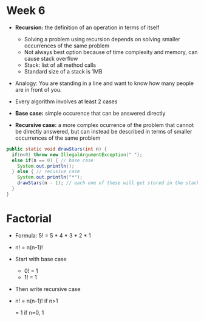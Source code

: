 # Week 6

* **Recursion:** the definition of an operation in terms of itself
  * Solving a problem using recursion depends on solving smaller occurrences of the same problem
  * Not always best option because of time complexity and memory, can cause stack overflow
  * Stack: list of all method calls
  * Standard size of a stack is 1MB
* Analogy: You are standing in a line and want to know how many people are in front of you.

* Every algorithm involves at least 2 cases
* **Base case:** simple occurence that can be answered directly
* **Recursive case:** a more complex ocurrence of the problem that cannot be directly answered, but can instead be described in terms of smaller occurrences of the same problem
```java
public static void drawStars(int n) {
  if(n<0) throw new IllegalArgumentException(" ");
  else if(n == 0) { // base case
    System.out.println();
  } else { // recusive case
    System.out.println("*");
    drawStars(n - 1); // each one of these will get stored in the stack until we hit n == 0
  }
}
```
# Factorial

* Formula: 5! = 5 * 4 * 3 * 2 * 1
* n! = n(n-1)!
* Start with base case
  * 0! = 1
  * 1! = 1
* Then write recursive case
* n! = n(n-1)! if n>1
  
    = 1 if n=0, 1

  
  
